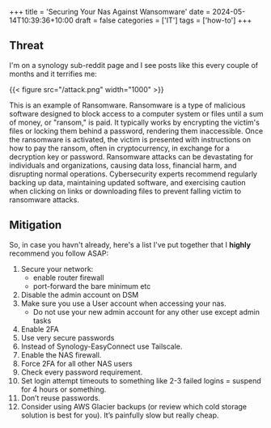 +++
title = 'Securing Your Nas Against Wansomware'
date = 2024-05-14T10:39:36+10:00
draft = false
categories = ['IT']
tags = ['how-to']
+++

## Threat
I'm on a synology sub-reddit page and I see posts like this every couple of months and it terrifies me:

{{< figure src="/attack.png" width="1000" >}}

This is an example of Ransomware. 
Ransomware is a type of malicious software designed to block access to a computer system or files until a sum of money, or "ransom," is paid. It typically works by encrypting the victim's files or locking them behind a password, rendering them inaccessible. Once the ransomware is activated, the victim is presented with instructions on how to pay the ransom, often in cryptocurrency, in exchange for a decryption key or password. Ransomware attacks can be devastating for individuals and organizations, causing data loss, financial harm, and disrupting normal operations. Cybersecurity experts recommend regularly backing up data, maintaining updated software, and exercising caution when clicking on links or downloading files to prevent falling victim to ransomware attacks.

## Mitigation 
So, in case you havn't already, here's a list I've put together that I **highly** recommend you follow ASAP: 

1. Secure your network:
    - enable router firewall
    - port-forward the bare minimum etc 
2. Disable the admin account on DSM 
3. Make sure you use a User account when accessing your nas. 
    - Do not use your new admin account for any other use except admin tasks 
4. Enable 2FA
5. Use very secure passwords
6. Instead of Synology-EasyConnect use Tailscale.
7. Enable the NAS firewall.
8. Force 2FA for all other NAS users 
9. Check every password requirement.
10. Set login attempt timeouts to something like 2-3 failed logins = suspend for 4 hours or something.
11. Don’t reuse passwords.
12. Consider using AWS Glacier backups (or review which cold storage solution is best for you). It’s painfully slow but really cheap.